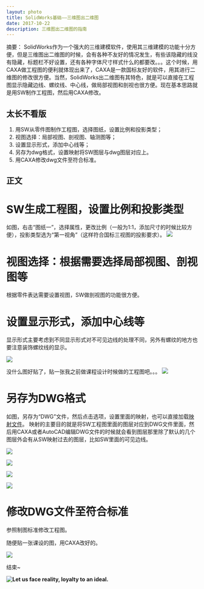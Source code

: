 ```yaml
---
layout: photo
title: SolidWorks基础——三维图出二维图
date: 2017-10-22 
description: 三维图出二维图的指南
---
```


摘要： SolidWorks作为一个强大的三维建模软件，使用其三维建模的功能十分方便，但是三维图出二维图的时候，会有各种不友好的情况发生，有些该隐藏的线没有隐藏，标题栏不好设置，还有各种字体尺寸样式什么的都要改。。。这个时候，用CAXA做工程图的便利就体现出来了，CAXA是一款国标友好的软件，用其进行二维图的修改很方便。当然，SolidWorks出二维图有其特色，就是可以直接在工程图显示隐藏边线、螺纹线、中心线，做局部视图和剖视也很方便。现在基本思路就是用SW制作工程图，然后用CAXA修改。


## 太长不看版

1. 用SW从零件图制作工程图，选择图纸，设置比例和投影类型；
2. 视图选择：局部视图、剖视图、轴测图等；
3. 设置显示形式，添加中心线等；
4. 另存为dwg格式，设置映射将SW图层与dwg图层对应上。
5. 用CAXA修改dwg文件至符合标准。

## 正文

# SW生成工程图，设置比例和投影类型

如图，右击“图纸一”，选择属性，更改比例（一般为1:1，添加尺寸的时候比较方便），投影类型选为“第一视角”（这样符合国标三视图的投影要求）。
![](http://oxt33qs1f.bkt.clouddn.com/shuxing_.png)

# 视图选择：根据需要选择局部视图、剖视图等

根据零件表达需要设置视图，SW做剖视图的功能很方便。


# 设置显示形式，添加中心线等

显示形式主要考虑到不同显示形式对不可见边线的处理不同，另外有螺纹的地方也要注意装饰螺纹线的显示。

![](http://oxt33qs1f.bkt.clouddn.com/shituxuanze_.png)

没什么图好贴了，贴一张我之前做课程设计时候做的工程图吧。。。
![](http://oxt33qs1f.bkt.clouddn.com/shitu.png)

# 另存为DWG格式

如图，另存为“DWG”文件，然后点击选项，设置里面的映射，也可以直接加载[映射文件](https://pan.baidu.com/s/1o7LhWVo)。
映射的主要目的就是将SW工程图里面的图层对应到DWG文件里面，然后用CAXA或者AutoCAD编辑DWG文件的时候就会看到图层那里除了默认的几个图层外会有从SW映射过去的图层，比如SW里面的可见边线。

![](http://oxt33qs1f.bkt.clouddn.com/xuanxiang.png)

![](http://oxt33qs1f.bkt.clouddn.com/yingshe.png)

![](http://oxt33qs1f.bkt.clouddn.com/yingshe2.png)

![](http://oxt33qs1f.bkt.clouddn.com/yingshe3.png)

# 修改DWG文件至符合标准
参照制图标准修改工程图。

随便贴一张课设的图，用CAXA改好的。

![](http://oxt33qs1f.bkt.clouddn.com/dwg.png)

结束~


 
 
<!-- more -->

**![Let us face reality, loyalty to an ideal.](http://oxt33qs1f.bkt.clouddn.com/Kurt%20Donald%20Cobain2.jpg)**
